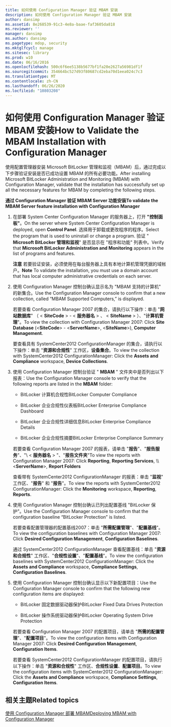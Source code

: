 ```yaml
---
title: 如何使用 Configuration Manager 验证 MBAM 安装
description: 如何使用 Configuration Manager 验证 MBAM 安装
author: dansimp
ms.assetid: 8e268539-91c3-4e8a-baae-faf3605da818
ms.reviewer: ''
manager: dansimp
ms.author: dansimp
ms.pagetype: mdop, security
ms.mktglfcycl: manage
ms.sitesec: library
ms.prod: w10
ms.date: 06/16/2016
ms.openlocfilehash: 500c6f6ee5138b5677bf1fa20e2627a56981df1f
ms.sourcegitcommit: 354664bc527d93f80687cd2eba70d1eea024c7c3
ms.translationtype: MT
ms.contentlocale: zh-CN
ms.lasthandoff: 06/26/2020
ms.locfileid: "10803208"
---
```

# <span data-ttu-id="e324b-103">如何使用 Configuration Manager 验证 MBAM 安装</span><span class="sxs-lookup"><span data-stu-id="e324b-103">How to Validate the MBAM Installation with Configuration Manager</span></span>


<span data-ttu-id="e324b-104">使用配置管理器安装 Microsoft BitLocker 管理和监视（MBAM）后，通过完成以下步骤验证安装是否已成功设置 MBAM 的所有必要功能。</span><span class="sxs-lookup"><span data-stu-id="e324b-104">After installing Microsoft BitLocker Administration and Monitoring (MBAM) with Configuration Manager, validate that the installation has successfully set up all the necessary features for MBAM by completing the following steps.</span></span>

**<span data-ttu-id="e324b-105">通过 Configuration Manager 验证 MBAM Server 功能安装</span><span class="sxs-lookup"><span data-stu-id="e324b-105">To validate the MBAM Server feature installation with Configuration Manager</span></span>**

1.  <span data-ttu-id="e324b-106">在部署 System Center Configuration Manager 的服务器上，打开 **"控制面板"**。</span><span class="sxs-lookup"><span data-stu-id="e324b-106">On the server where System Center Configuration Manager is deployed, open **Control Panel**.</span></span> <span data-ttu-id="e324b-107">选择用于卸载或更改程序的程序。</span><span class="sxs-lookup"><span data-stu-id="e324b-107">Select the program that is used to uninstall or change a program.</span></span> <span data-ttu-id="e324b-108">验证 " **Microsoft BitLocker 管理和监视**" 是否显示在 "程序和功能" 列表中。</span><span class="sxs-lookup"><span data-stu-id="e324b-108">Verify that **Microsoft BitLocker Administration and Monitoring** appears in the list of programs and features.</span></span>

    <span data-ttu-id="e324b-109">**注意** 若要验证安装，必须使用在每台服务器上具有本地计算机管理凭据的域帐户。</span><span class="sxs-lookup"><span data-stu-id="e324b-109">**Note** To validate the installation, you must use a domain account that has local computer administrative credentials on each server.</span></span>

     

2.  <span data-ttu-id="e324b-110">使用 Configuration Manager 控制台确认显示名为 "MBAM 支持的计算机" 的新集合。</span><span class="sxs-lookup"><span data-stu-id="e324b-110">Use the Configuration Manager console to confirm that a new collection, called “MBAM Supported Computers,” is displayed.</span></span>

    <span data-ttu-id="e324b-111">若要查看 Configuration Manager 2007 的集合，请执行以下操作：单击 "**网站数据库**" （ &lt; **SiteCode** &gt;  -  &lt; **服务器名** &gt; 、 &lt; **SiteName** &gt; ）、"**计算机管理**"。</span><span class="sxs-lookup"><span data-stu-id="e324b-111">To view the collection with Configuration Manager 2007: Click **Site Database** (&lt;**SiteCode**&gt; - &lt;**ServerName**&gt;, &lt;**SiteName**&gt;), **Computer Management**.</span></span>

    <span data-ttu-id="e324b-112">要查看具有 SystemCenter2012 ConfigurationManager 的集合，请执行以下操作：单击 "**资源和合规性**" 工作区，**设备集合**。</span><span class="sxs-lookup"><span data-stu-id="e324b-112">To view the collection with SystemCenter2012 ConfigurationManager: Click the **Assets and Compliance** workspace, **Device Collections**.</span></span>

3.  <span data-ttu-id="e324b-113">使用 Configuration Manager 控制台验证 " **MBAM** " 文件夹中是否列出以下报表：</span><span class="sxs-lookup"><span data-stu-id="e324b-113">Use the Configuration Manager console to verify that the following reports are listed in the **MBAM** folder:</span></span>

    -   <span data-ttu-id="e324b-114">BitLocker 计算机合规性</span><span class="sxs-lookup"><span data-stu-id="e324b-114">BitLocker Computer Compliance</span></span>

    -   <span data-ttu-id="e324b-115">BitLocker 企业合规性仪表板</span><span class="sxs-lookup"><span data-stu-id="e324b-115">BitLocker Enterprise Compliance Dashboard</span></span>

    -   <span data-ttu-id="e324b-116">BitLocker 企业合规性详细信息</span><span class="sxs-lookup"><span data-stu-id="e324b-116">BitLocker Enterprise Compliance Details</span></span>

    -   <span data-ttu-id="e324b-117">BitLocker 企业合规性摘要</span><span class="sxs-lookup"><span data-stu-id="e324b-117">BitLocker Enterprise Compliance Summary</span></span>

    <span data-ttu-id="e324b-118">若要查看 Configuration Manager 2007 的报表，请单击 "**报告**"、"**报告服务**"、"\\ &lt; **服务器名** &gt; "、"**报告文件夹**"</span><span class="sxs-lookup"><span data-stu-id="e324b-118">To view the reports with Configuration Manager 2007: Click **Reporting**, **Reporting Services**, \\\\&lt;**ServerName**&gt;, **Report Folders**</span></span>

    <span data-ttu-id="e324b-119">查看带有 SystemCenter2012 ConfigurationManager 的报表：单击 "**监视**" 工作区、"**报告**" 和 "**报告**"。</span><span class="sxs-lookup"><span data-stu-id="e324b-119">To view the reports with SystemCenter2012 ConfigurationManager: Click the **Monitoring** workspace, **Reporting**, **Reports**.</span></span>

4.  <span data-ttu-id="e324b-120">使用 Configuration Manager 控制台确认已列出配置基线 "BitLocker 保护"。</span><span class="sxs-lookup"><span data-stu-id="e324b-120">Use the Configuration Manager console to confirm that the configuration baseline “BitLocker Protection” is listed.</span></span>

    <span data-ttu-id="e324b-121">若要查看配置管理器的配置基线2007：单击 "**所需配置管理**"、"**配置基线**"。</span><span class="sxs-lookup"><span data-stu-id="e324b-121">To view the configuration baselines with Configuration Manager 2007: Click **Desired Configuration Management**, **Configuration Baselines**.</span></span>

    <span data-ttu-id="e324b-122">通过 SystemCenter2012 ConfigurationManager 查看配置基线：单击 "**资源和合规性**" 工作区、"**合规性设置**"、"**配置基线**"。</span><span class="sxs-lookup"><span data-stu-id="e324b-122">To view the configuration baselines with SystemCenter2012 ConfigurationManager: Click the **Assets and Compliance** workspace, **Compliance Settings**, **Configuration Baselines**.</span></span>

5.  <span data-ttu-id="e324b-123">使用 Configuration Manager 控制台确认显示以下新配置项目：</span><span class="sxs-lookup"><span data-stu-id="e324b-123">Use the Configuration Manager console to confirm that the following new configuration items are displayed:</span></span>

    -   <span data-ttu-id="e324b-124">BitLocker 固定数据驱动器保护</span><span class="sxs-lookup"><span data-stu-id="e324b-124">BitLocker Fixed Data Drives Protection</span></span>

    -   <span data-ttu-id="e324b-125">BitLocker 操作系统驱动器保护</span><span class="sxs-lookup"><span data-stu-id="e324b-125">BitLocker Operating System Drive Protection</span></span>

    <span data-ttu-id="e324b-126">若要查看 Configuration Manager 2007 的配置项目，请单击 "**所需的配置管理**"、"**配置项目**"。</span><span class="sxs-lookup"><span data-stu-id="e324b-126">To view the configuration items with Configuration Manager 2007: Click **Desired Configuration Management**, **Configuration Items**.</span></span>

    <span data-ttu-id="e324b-127">若要查看 SystemCenter2012 ConfigurationManager 的配置项目，请执行以下操作：单击 "**资源和合规性**" 工作区、**合规性设置**、**配置项目**。</span><span class="sxs-lookup"><span data-stu-id="e324b-127">To view the configuration items with SystemCenter2012 ConfigurationManager: Click the **Assets and Compliance** workspace, **Compliance Settings**, **Configuration Items**.</span></span>

## <span data-ttu-id="e324b-128">相关主题</span><span class="sxs-lookup"><span data-stu-id="e324b-128">Related topics</span></span>


[<span data-ttu-id="e324b-129">使用 Configuration Manager 部署 MBAM</span><span class="sxs-lookup"><span data-stu-id="e324b-129">Deploying MBAM with Configuration Manager</span></span>](deploying-mbam-with-configuration-manager-mbam2.md)

 

 





